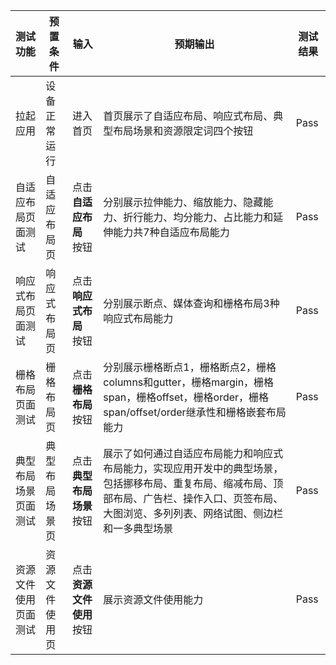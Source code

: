 |测试功能|预置条件|输入| 预期输出                                                                                               |测试结果|
|--------------------------------|--------------------------------|--------------------------------|----------------------------------------------------------------------------------------------------|--------------------------------|
|拉起应用|	设备正常运行|		进入首页| 首页展示了自适应布局、响应式布局、典型布局场景和资源限定词四个按钮                                                                  |Pass|
|自适应布局页面测试|	自适应布局页|	点击 **自适应布局** 按钮| 	分别展示拉伸能力、缩放能力、隐藏能力、折行能力、均分能力、占比能力和延伸能力共7种自适应布局能力                                                  |Pass|
|响应式布局页面测试|	响应式布局页|	点击 **响应式布局** 按钮| 	分别展示断点、媒体查询和栅格布局3种响应式布局能力                                                                         |Pass|
|栅格布局页面测试|	栅格布局页|	点击 **栅格布局** 按钮| 	分别展示栅格断点1，栅格断点2，栅格columns和gutter，栅格margin，栅格span，栅格offset，栅格order，栅格span/offset/order继承性和栅格嵌套布局能力 |Pass|
|典型布局场景页面测试|	典型布局场景页|	点击 **典型布局场景** 按钮| 	展示了如何通过自适应布局能力和响应式布局能力，实现应用开发中的典型场景，包括挪移布局、重复布局、缩减布局、顶部布局、广告栏、操作入口、页签布局、大图浏览、多列列表、网络试图、侧边栏和一多典型场景 |Pass|
|资源文件使用页面测试|	资源文件使用页|	点击 **资源文件使用** 按钮| 	展示资源文件使用能力                                                                                        |Pass|